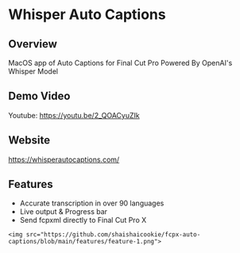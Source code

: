 # Whisper Auto Captions

## Overview
MacOS app of Auto Captions for Final Cut Pro Powered By OpenAI's Whisper Model


## Demo Video
Youtube: https://youtu.be/2_QOACyuZIk


## Website
https://whisperautocaptions.com/

## Features
* Accurate transcription in over 90 languages
* Live output & Progress bar
* Send fcpxml directly to Final Cut Pro X

<p align="center">

    <img src="https://github.com/shaishaicookie/fcpx-auto-captions/blob/main/features/feature-1.png">
 </p>
